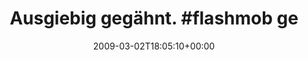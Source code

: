 ---
retweeted: false
source: <a href="http://twitter.com" rel="nofollow">Twitter Web Client</a>
entities:
  hashtags:
  - text: flashmob
    indices:
    - '19'
    - '28'
  symbols: []
  user_mentions: []
  urls: []
display_text_range:
- '0'
- '39'
favorite_count: '0'
id_str: '1270152539'
truncated: false
retweet_count: '0'
id: '1270152539'
created_at: Mon Mar 02 18:05:10 +0000 2009
favorited: false
full_text: 'Ausgiebig gegähnt. #flashmob gestartet.'
lang: de
tags:
- flashmob
- pesos:twitter
date: '2009-03-02T18:05:10+00:00'
src: https://twitter.com/bascht/status/1270152539
original_url: https://twitter.com/bascht/status/1270152539
type: twitter_tweet
text: 'Ausgiebig gegähnt. #flashmob gestartet.'
title: 'Ausgiebig gegähnt. #flashmob ge'

---